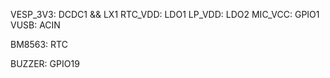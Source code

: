 VESP_3V3: DCDC1 && LX1
RTC_VDD: LDO1
LP_VDD: LDO2
MIC_VCC: GPIO1
VUSB: ACIN

BM8563: RTC

BUZZER: GPIO19